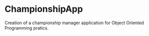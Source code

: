 # ChampionshipApp

Creation of a championship manager application for Object Oriented Programming pratics.
